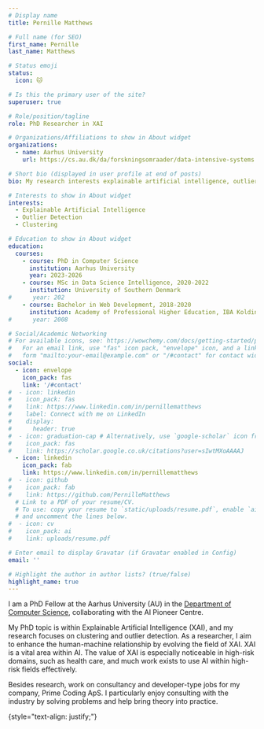 ```yaml
---
# Display name
title: Pernille Matthews

# Full name (for SEO)
first_name: Pernille
last_name: Matthews

# Status emoji
status:
  icon: 🐱

# Is this the primary user of the site?
superuser: true

# Role/position/tagline
role: PhD Researcher in XAI

# Organizations/Affiliations to show in About widget
organizations:
  - name: Aarhus University
    url: https://cs.au.dk/da/forskningsomraader/data-intensive-systems

# Short bio (displayed in user profile at end of posts)
bio: My research interests explainable artificial intelligence, outlier detection, and clustering.

# Interests to show in About widget
interests:
  - Explainable Artificial Intelligence
  - Outlier Detection 
  - Clustering

# Education to show in About widget
education:
  courses:
    - course: PhD in Computer Science
      institution: Aarhus University
      year: 2023-2026
    - course: MSc in Data Science Intelligence, 2020-2022
      institution: University of Southern Denmark
#      year: 202
    - course: Bachelor in Web Development, 2018-2020
      institution: Academy of Professional Higher Education, IBA Kolding   
#      year: 2008

# Social/Academic Networking
# For available icons, see: https://wowchemy.com/docs/getting-started/page-builder/#icons
#   For an email link, use "fas" icon pack, "envelope" icon, and a link in the
#   form "mailto:your-email@example.com" or "/#contact" for contact widget.
social:
  - icon: envelope
    icon_pack: fas
    link: '/#contact'
#  - icon: linkedin
#    icon_pack: fas
#    link: https://www.linkedin.com/in/pernillematthews
#    label: Connect with me on LinkedIn
#    display:
#      header: true
#  - icon: graduation-cap # Alternatively, use `google-scholar` icon from `ai` icon pack
#    icon_pack: fas
#    link: https://scholar.google.co.uk/citations?user=sIwtMXoAAAAJ
  - icon: linkedin
    icon_pack: fab
    link: https://www.linkedin.com/in/pernillematthews
#  - icon: github
#    icon_pack: fab
#    link: https://github.com/PernilleMatthews
  # Link to a PDF of your resume/CV.
  # To use: copy your resume to `static/uploads/resume.pdf`, enable `ai` icons in `params.yaml`,
  # and uncomment the lines below.
#  - icon: cv
#    icon_pack: ai
#    link: uploads/resume.pdf

# Enter email to display Gravatar (if Gravatar enabled in Config)
email: ''

# Highlight the author in author lists? (true/false)
highlight_name: true
---
```


I am a PhD Fellow at the Aarhus University (AU) in the [Department of Computer Science](https://cs.au.dk/research/data-intensive-systems), collaborating with the AI 
Pioneer Centre. 

[//]: # (The AI Pioneer Centre aims to produce world-class AI research and enable interdisciplinary )
[//]: # (collaborations.)

My PhD topic is within Explainable Artificial Intelligence (XAI), and my research focuses on clustering and outlier 
detection. As a researcher, I aim to enhance the human-machine relationship by evolving the field of XAI. XAI is a 
vital area within AI. The value of XAI is especially noticeable in high-risk domains, such as health care, and much 
work exists to use AI within high-risk fields effectively.

Besides research, work on consultancy and developer-type jobs for my company, Prime Coding ApS.
I particularly enjoy consulting with the industry by solving problems and help bring theory into practice.

[//]: # (I have a company, Prime Coding ApS, where I work on consultancy and developer-type jobs. )
 

[//]: # (anything from a chat about the current state of ML to help make data)
[//]: # (driven projects a reality.)

[//]: # (The purpose of this site is to share my research, projects and areas that I am interested in, and maybe you are too.)

[//]: # (Alice Wu is a professor of artificial intelligence at the Stanford AI Lab. Her research interests include distributed )

[//]: # (robotics, mobile computing and programmable matter. She leads the Robotic Neurobiology group, which develops )

[//]: # (self-reconfiguring robots, systems of self-organizing robots, and mobile sensor networks.)
{style="text-align: justify;"}
